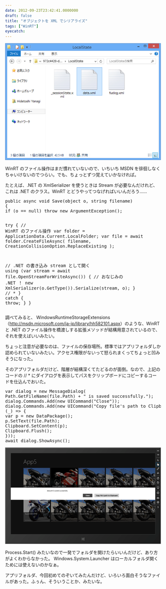 ```yaml
---
date: 2012-09-23T23:42:41.0000000
draft: false
title: "オブジェクトを XML でシリアライズ"
tags: ["WinRT"]
eyecatch: 
---
```

<p><img src="20120923232820.png" alt="f:id:daruyanagi:20120923232820p:plain" title="f:id:daruyanagi:20120923232820p:plain" class="hatena-fotolife"></p><p>WinRT のファイル操作はまだ慣れていないので、いちいち MSDN を徘徊しなくちゃいけないのでつらい。でも、ちょっとずつ覚えていかなければ。</p><p>たとえば、.NET の XmlSerializer を使うときは Stream が必要なんだけれど、これは .NET のクラス。WinRT とどうやってつなげればいいんだろう…… </p>
<pre class="code lang-cs" data-lang="cs" data-unlink><span class="synType">public</span> async <span class="synType">void</span> Save(<span class="synType">object</span> o, <span class="synType">string</span> filename)
{
<span class="synStatement">if</span> (o == <span class="synConstant">null</span>) <span class="synStatement">throw</span> <span class="synStatement">new</span> ArgumentException();

<span class="synStatement">try</span>
{
<span class="synComment">// WinRT のファイル操作</span>
var folder = ApplicationData.Current.LocalFolder;
var file = await folder.CreateFileAsync(
filename,
CreationCollisionOption.ReplaceExisting
);

<span class="synComment">// .NET の書き込み stream として開く</span>
<span class="synStatement">using</span> (var stream = await file.OpenStreamForWriteAsync())
{
<span class="synComment">// おなじみの .NET ！</span>
<span class="synStatement">new</span> XmlSerializer(o.GetType()).Serialize(stream, o);
}
<span class="synComment">// *</span>
}
<span class="synStatement">catch</span>
{
<span class="synStatement">throw</span>;
}
}
</pre><p>調べてみると、 WindowsRuntimeStorageExtensions（<a href="http://msdn.microsoft.com/ja-jp/library/hh582101.aspx">http://msdn.microsoft.com/ja-jp/library/hh582101.aspx</a>）のような、WinRT と .NET のファイル操作を橋渡しする拡張メソッドが結構用意されているので、それを使えばいいみたい。</p><p>ちょっと注意が必要なのは、ファイルの保存場所。標準ではアプリフォルダしか認められていないみたい。アクセス権限がないって怒られまくってちょっと凹みそうになった。</p><p>そのアプリフォルダだけど、階層が結構深くてたどるのが面倒。なので、上記のコードの // * にダイアログを表示してパスをクリップボードにコピーするコードを仕込んでおいた。</p>
<pre class="code lang-cs" data-lang="cs" data-unlink>var dialog = <span class="synStatement">new</span> MessageDialog(
Path.GetFileName(file.Path) + <span class="synConstant">&quot; is saved successfully.&quot;</span>);
dialog.Commands.Add(<span class="synStatement">new</span> UICommand(<span class="synConstant">&quot;Close&quot;</span>));
dialog.Commands.Add(<span class="synStatement">new</span> UICommand(<span class="synConstant">&quot;Copy file's path to Clipboard&quot;</span>,
(_) =&gt; {
var p = <span class="synStatement">new</span> DataPackage();
p.SetText(file.Path);
Clipboard.SetContent(p);
Clipboard.Flush();
}));
await dialog.ShowAsync();
</pre><p><img src="20120923233730.png" alt="f:id:daruyanagi:20120923233730p:plain" title="f:id:daruyanagi:20120923233730p:plain" class="hatena-fotolife"></p><p>Process.Start() みたいなので一発でフォルダを開けたらいいんだけど、あり方がよくわからなかった。 Windows.System.Launcher はローカルフォルダ開くためには使えないのかなぁ。</p><p>アプリフォルダ、今回初めてのぞいてみたんだけど、いろいろ面白そうなファイルがあった。ふぅん、そういうことか、みたいな。</p>
